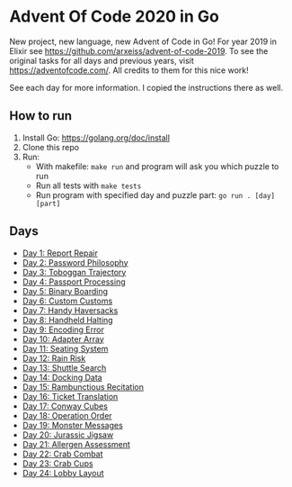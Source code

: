 # Advent Of Code 2020 in Go

New project, new language, new Advent of Code in Go! For year 2019 in Elixir see https://github.com/arxeiss/advent-of-code-2019.
To see the original tasks for all days and previous years, visit https://adventofcode.com/. All credits to them for this nice work!

See each day for more information. I copied the instructions there as well.

## How to run

1. Install Go: https://golang.org/doc/install
1. Clone this repo
1. Run:
    - With makefile: `make run` and program will ask you which puzzle to run
    - Run all tests with `make tests`
    - Run program with specified day and puzzle part: `go run . [day] [part]`

## Days

- [Day 1: Report Repair](/day1)
- [Day 2: Password Philosophy](/day2)
- [Day 3: Toboggan Trajectory](/day3)
- [Day 4: Passport Processing](/day4)
- [Day 5: Binary Boarding](/day5)
- [Day 6: Custom Customs](/day6)
- [Day 7: Handy Haversacks](/day7)
- [Day 8: Handheld Halting](/day8)
- [Day 9: Encoding Error](/day9)
- [Day 10: Adapter Array](/day10)
- [Day 11: Seating System](/day11)
- [Day 12: Rain Risk](/day12)
- [Day 13: Shuttle Search](/day13)
- [Day 14: Docking Data](/day14)
- [Day 15: Rambunctious Recitation](/day15)
- [Day 16: Ticket Translation](/day16)
- [Day 17: Conway Cubes](/day17)
- [Day 18: Operation Order](/day18)
- [Day 19: Monster Messages](/day19)
- [Day 20: Jurassic Jigsaw](/day20)
- [Day 21: Allergen Assessment](/day21)
- [Day 22: Crab Combat](/day22)
- [Day 23: Crab Cups](/day23)
- [Day 24: Lobby Layout](/day24)
